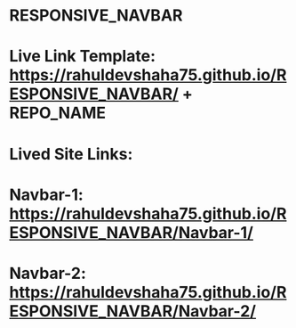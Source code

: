 
# RESPONSIVE_NAVBAR
# **Live Link Template**: https://rahuldevshaha75.github.io/RESPONSIVE_NAVBAR/ + REPO_NAME


# Lived Site Links:
# **Navbar-1**: https://rahuldevshaha75.github.io/RESPONSIVE_NAVBAR/Navbar-1/
# **Navbar-2**: https://rahuldevshaha75.github.io/RESPONSIVE_NAVBAR/Navbar-2/



